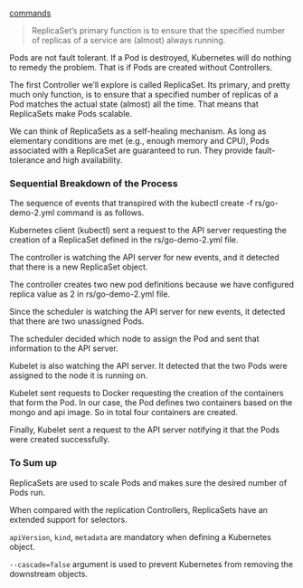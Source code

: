 [commands](https://gist.github.com/vfarcic/f6588da3d1c8a82100a81709295d4a93)

> ReplicaSet’s primary function is to ensure that the specified number of replicas of a service are (almost) always running.

Pods are not fault tolerant. If a Pod is destroyed, Kubernetes will do nothing to remedy the problem. That is if Pods are created without Controllers.

The first Controller we’ll explore is called ReplicaSet. 
Its primary, and pretty much only function, is to ensure that a specified number of replicas of a Pod matches the actual state (almost) all the time. 
That means that ReplicaSets make Pods scalable.

We can think of ReplicaSets as a self-healing mechanism. 
As long as elementary conditions are met (e.g., enough memory and CPU), Pods associated with a ReplicaSet are guaranteed to run. 
They provide fault-tolerance and high availability.

### Sequential Breakdown of the Process 
The sequence of events that transpired with the kubectl create -f rs/go-demo-2.yml command is as follows.

Kubernetes client (kubectl) sent a request to the API server requesting the creation of a ReplicaSet defined in the rs/go-demo-2.yml file.

The controller is watching the API server for new events, and it detected that there is a new ReplicaSet object.

The controller creates two new pod definitions because we have configured replica value as 2 in rs/go-demo-2.yml file.

Since the scheduler is watching the API server for new events, it detected that there are two unassigned Pods.

The scheduler decided which node to assign the Pod and sent that information to the API server.

Kubelet is also watching the API server. It detected that the two Pods were assigned to the node it is running on.

Kubelet sent requests to Docker requesting the creation of the containers that form the Pod. In our case, the Pod defines two containers based on the mongo and api image. So in total four containers are created.

Finally, Kubelet sent a request to the API server notifying it that the Pods were created successfully.


### To Sum up

ReplicaSets are used to scale Pods and makes sure the desired number of Pods run.

When compared with the replication Controllers, ReplicaSets have an extended support for selectors.

`apiVersion`, `kind`, `metadata` are mandatory when defining a Kubernetes object.

`--cascade=false` argument is used to prevent Kubernetes from removing the downstream objects.


